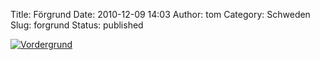 Title: Förgrund
Date: 2010-12-09 14:03
Author: tom
Category: Schweden
Slug: forgrund
Status: published

[![Vordergrund](http://www.fiket.de/pic/husfrdomkyrk_s.jpg "Vordergrund")](http://www.fiket.de/pic/husfrdomkyrk_l.jpg)

